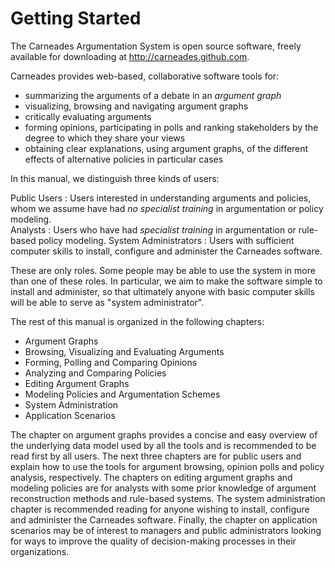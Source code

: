 
# Getting Started

The Carneades Argumentation System is open source software, freely available for downloading at <http://carneades.github.com>.

Carneades provides web-based, collaborative software tools for:

- summarizing the arguments of a debate in an *argument graph*
- visualizing, browsing and navigating argument graphs
- critically evaluating arguments
- forming opinions, participating in polls and ranking stakeholders by the degree to which they share your views 
- obtaining clear explanations, using argument graphs, of the different effects of alternative policies in particular cases
  
In this manual, we distinguish three kinds of users:

Public Users
:   Users interested in understanding arguments and policies, whom we assume have had *no specialist training* in argumentation or policy modeling.  
Analysts
:   Users who have had *specialist training* in argumentation or rule-based policy modeling.
System Administrators
:   Users with sufficient computer skills to install, configure and administer the Carneades software.
  
These are only roles. Some people may be able to use the system in more than one of these roles.  In particular, we aim to make the software simple to install and administer, so that ultimately anyone with basic computer skills will be able to serve as "system administrator".

The rest of this manual is organized in the following chapters:

- Argument Graphs
- Browsing, Visualizing and Evaluating Arguments
- Forming, Polling and Comparing Opinions
- Analyzing and Comparing Policies
- Editing Argument Graphs
- Modeling Policies and Argumentation Schemes
- System Administration
- Application Scenarios

The chapter on argument graphs provides a concise and easy overview of the underlying data model used by all the tools and is recommended to be read first by all users. The next three chapters are for public users and explain how to use the tools for argument browsing, opinion polls and policy analysis, respectively. The chapters on editing argument graphs and modeling policies are for analysts with some prior knowledge of argument reconstruction methods and rule-based systems. The system administration chapter is recommended reading for anyone wishing to install, configure and administer the Carneades software. Finally, the chapter on application scenarios may be of interest to managers and public administrators looking for ways to improve the quality of decision-making processes in their organizations.


